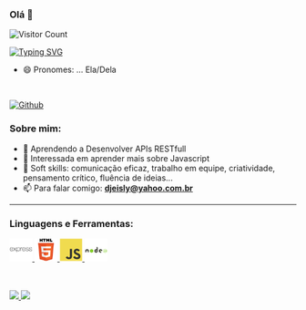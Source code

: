 ### Olá 👋

![Visitor Count](https://profile-counter.glitch.me/{xeniabarreto}/count.svg)

[![Typing SVG](https://readme-typing-svg.herokuapp.com?font=Architects+Daughter&color=7AF79A&size=30&lines=Bem+vinde!;Sou+a+Djeisly!;Desenvolvedora+Backend...;Moro+em+São+Paulo-SP)](https://git.io/typing-svg)



- 😄 Pronomes: ... Ela/Dela

<br>

[![Github](https://img.shields.io/github/followers/Djeisly?label=Follow&style=social)](https://github.com/Djeisly)


<h3> Sobre mim: </h3>

- 💖 Aprendendo a Desenvolver APIs RESTfull 
- 🌱 Interessada em aprender mais sobre Javascript
- 💬 Soft skills: comunicação eficaz, trabalho em equipe, criatividade, pensamento crítico, fluência de ideias...
- 📫 Para falar comigo: <strong>djeisly@yahoo.com.br</strong></li>  </ul>

<hr>
<h3 align=>Linguagens e Ferramentas:</h3>
<p align=>  
  <a href="https://expressjs.com" target="_blank"> <img src="https://raw.githubusercontent.com/devicons/devicon/master/icons/express/express-original-wordmark.svg" alt="express" width="40" height="40"/> </a>
  <a href="https://www.w3.org/html/" target="_blank"> <img src="https://raw.githubusercontent.com/devicons/devicon/master/icons/html5/html5-original-wordmark.svg" alt="html5" width="40" height="40"/> </a> 
  <a href="https://developer.mozilla.org/en-US/docs/Web/JavaScript" target="_blank"> <img src="https://raw.githubusercontent.com/devicons/devicon/master/icons/javascript/javascript-original.svg" alt="javascript" width="40" height="40"/> </a>
    <a href="https://nodejs.org" target="_blank"> <img src="https://raw.githubusercontent.com/devicons/devicon/master/icons/nodejs/nodejs-original-wordmark.svg" alt="nodejs" width="40" height="40"/> </a> 
 </p>  

<br>

<br>

<div>
  <a href="https://beacons.ai/Djeisly">
  <img height="180em" src="https://github-readme-stats.vercel.app/api?username=Djeisly&show_icons=true&theme=dark&include_all_commits=true&count_private=true"/>
  <img height="180em" src="https://github-readme-stats.vercel.app/api/top-langs/?username=Djeisly&layout=compact&langs_count=16&theme=dark"/>
</div>

